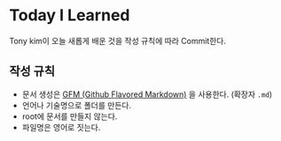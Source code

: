 # Today I Learned

Tony kim이 오늘 새롭게 배운 것을 작성 규칙에 따라 Commit한다.

## 작성 규칙

- 문서 생성은 [GFM (Github Flavored Markdown)](https://help.github.com/articles/github-flavored-markdown/) 을 사용한다. (확장자 `.md`)
- 언어나 기술명으로 폴더를 만든다.
- root에 문서를 만들지 않는다.
- 파일명은 영어로 짓는다.
